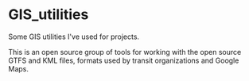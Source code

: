# GIS_utilities
Some GIS utilities I've used for projects.  

This is an open source group of tools for working with the open source GTFS and KML files, formats used by transit organizations 
and Google Maps.
